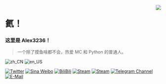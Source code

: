 <img align="right" src="https://github-readme-stats.vercel.app/api?username=alex3236&show_icons=true&icon_color=66ccff&title_color=66ccff&include_all_commits_disable=false&custom_title=Github%20Stats&count_private=true&layout=compact">

# 氦！

### 这里是 Alex3236！

> 一个除了摸鱼啥都不会，热爱 MC 和 Python 的普通人。

![zh_CN](https://img.shields.io/badge/zh__CN-9cf?style=flat-square&logo=read-the-docs&logoColor=black&labelColor=9cf)
![en_US](https://img.shields.io/badge/en__US-9cf?logo=&logoColor=white&style=flat-square)

[![Twitter](https://img.shields.io/twitter/follow/Alex32768?color=1ca0f1&label=%40Alex32768&logo=twitter&logoColor=white&style=flat-square&labelColor=1ca0f1)](https://twitter.com/Alex32768)
[![Sina Weibo](https://img.shields.io/badge/-@Alex3230-e6162d?style=flat-square&logo=sina-weibo&logoColor=white&labelColor=e6162d)](https://weibo.com/alex3236)
[![BiliBili](https://img.shields.io/badge/-Alex3236-00a1d6?style=flat-square&logo=bilibili&logoColor=fff)](https://space.bilibili.com/275212628)
[![Steam](https://img.shields.io/badge/-alex3236-000000?style=flat-square&logo=steam&logoColor=white&labelColor=000000)](https://steamcommunity.com/id/alex3236)
[![Steam](https://img.shields.io/badge/-alex3236__-000000?style=flat-square&logo=steam&logoColor=white&labelColor=000000)](https://steamcommunity.com/id/alex3236_)
[![Telegram Channel](https://img.shields.io/badge/-t.me/alex_3236-3db6f1?style=flat-square&logo=Telegram&logoColor=2ca5e0)](https://t.me/alex_3236)
[![E-Mail](https://img.shields.io/badge/-awa@alex3236.top-168de2?style=flat-square&logo=mail.ru&logoColor=white&labelColor=168de2)](mailto:awa@alex3236.top)

